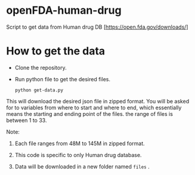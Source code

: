 # openFDA-human-drug
Script to get data from Human drug DB [https://open.fda.gov/downloads/] 

# How to get the data
* Clone the repository.
* Run python file to get the desired files.

  `python get-data.py`
 

This will download the desired json file in zipped format. You will be asked for to variables from where to start and where to end, which essentially means the starting and ending point of the files. the range of files is between 1 to 33.

Note: 

1. Each file ranges from 48M to 145M in zipped format.

2. This code is specific to only Human drug database.

3. Data will be downloaded in a new folder named  `files` .
